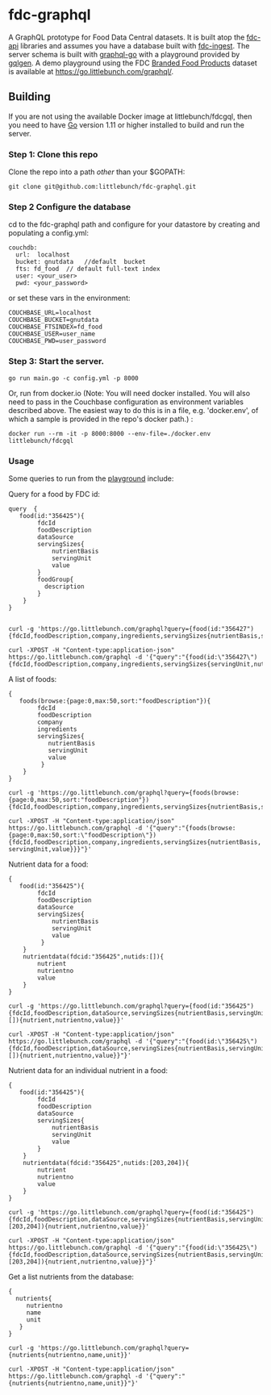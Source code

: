 # fdc-graphql
A GraphQL prototype for Food Data Central datasets. It is built atop the [fdc-api](https://github.com/littlebunch/fdc-api) libraries and assumes you have a database built with [fdc-ingest](https://github.com/littlebunch/fdc-ingest).  The server schema is built with [graphql-go](https://github.com/graphql-go/graphql) with a playground provided by [gqlgen](https://github.com/99designs/gqlgen/handler).  A demo playground using the FDC [Branded Food Products](https://fdc.nal.usda.gov/data-documentation.html) dataset is available at https://go.littlebunch.com/graphql/.
## Building    
If you are not using the available Docker image at littlebunch/fdcgql, then you need to have [Go](https://golang.org/dl/) version 1.11 or higher installed to build and run the server.     
### Step 1: Clone this repo
Clone the repo into a path *other* than your $GOPATH:
```
git clone git@github.com:littlebunch/fdc-graphql.git
```
### Step 2 Configure the database
cd to the fdc-graphql path and configure for your datastore by creating and populating a config.yml:


```
couchdb:   
  url:  localhost   
  bucket: gnutdata   //default  bucket    
  fts: fd_food  // default full-text index   
  user: <your_user>    
  pwd: <your_password>    

```
or set these vars in the environment:
```
COUCHBASE_URL=localhost   
COUCHBASE_BUCKET=gnutdata   
COUCHBASE_FTSINDEX=fd_food   
COUCHBASE_USER=user_name   
COUCHBASE_PWD=user_password   
```
### Step 3: Start the server.
```
go run main.go -c config.yml -p 8000
```
Or, run from docker.io (Note: You will need docker installed. You will also need to pass in the Couchbase configuration as environment variables described above. The easiest way to do this is in a file, e.g. 'docker.env', of which a sample is provided in the repo's docker path.) :
```
docker run --rm -it -p 8000:8000 --env-file=./docker.env littlebunch/fdcgql
```
    
### Usage
Some queries to run from the [playground](https://go.littlebunch.com/graphql/) include:

Query for a food by FDC id:
```
query  {
   food(id:"356425"){
        fdcId
        foodDescription
        dataSource
        servingSizes{
            nutrientBasis
            servingUnit
            value
        }
        foodGroup{
          description
        }
    } 
}
  
```
```
curl -g 'https://go.littlebunch.com/graphql?query={food(id:"356427"){fdcId,foodDescription,company,ingredients,servingSizes{nutrientBasis,servingUnit,value},foodGroup{description}}}'
```
```
curl -XPOST -H "Content-type:application-json" https://go.littlebunch.com/graphql -d '{"query":"{food(id:\"356427\"){fdcId,foodDescription,company,ingredients,servingSizes{servingUnit,nutrientBasis,value},foodGroup{description}}}"}'
```
A list of foods:
```
{
   foods(browse:{page:0,max:50,sort:"foodDescription"}){
        fdcId
        foodDescription
        company
        ingredients
        servingSizes{
           nutrientBasis
           servingUnit
           value
         }
    }
}
```
```
curl -g 'https://go.littlebunch.com/graphql?query={foods(browse:{page:0,max:50,sort:"foodDescription"}){fdcId,foodDescription,company,ingredients,servingSizes{nutrientBasis,servingUnit,value}}}' 
```
```
curl -XPOST -H "Content-type:application/json" https://go.littlebunch.com/graphql -d '{"query":"{foods(browse:{page:0,max:50,sort:\"foodDescription\"}){fdcId,foodDescription,company,ingredients,servingSizes{nutrientBasis, servingUnit,value}}}"}'
```
Nutrient data for a food:
```
{
   food(id:"356425"){
        fdcId
        foodDescription
        dataSource
        servingSizes{
            nutrientBasis
            servingUnit
            value
         }
    }
    nutrientdata(fdcid:"356425",nutids:[]){
        nutrient
        nutrientno
        value
    }
}
```
```
curl -g 'https://go.littlebunch.com/graphql?query={food(id:"356425"){fdcId,foodDescription,dataSource,servingSizes{nutrientBasis,servingUnit,value}}nutrientdata(fdcid:"356425",nutids:[]){nutrient,nutrientno,value}}'
```
```
curl -XPOST -H "Content-type:application/json" https://go.littlebunch.com/graphql -d '{"query":"{food(id:\"356425\"){fdcId,foodDescription,dataSource,servingSizes{nutrientBasis,servingUnit,value}}nutrientdata(fdcid:\"356425\",nutids:[]){nutrient,nutrientno,value}}"}'
```
Nutrient data for an individual nutrient in a food:
```
{
   food(id:"356425"){
        fdcId
        foodDescription
        dataSource
        servingSizes{
            nutrientBasis
            servingUnit
            value
        }
    } 
    nutrientdata(fdcid:"356425",nutids:[203,204]){
        nutrient
        nutrientno
        value
    }
}
```
```
curl -g 'https://go.littlebunch.com/graphql?query={food(id:"356425"){fdcId,foodDescription,dataSource,servingSizes{nutrientBasis,servingUnit,value}}nutrientdata(fdcid:"356425",nutids:[203,204]){nutrient,nutrientno,value}}'
```
```
curl -XPOST -H "Content-type:application/json" https://go.littlebunch.com/graphql -d '{"query":"{food(id:\"356425\"){fdcId,foodDescription,dataSource,servingSizes{nutrientBasis,servingUnit,value}}nutrientdata(fdcid:\"356425\",nutids:[203,204]){nutrient,nutrientno,value}}"}'
```
Get a list nutrients from the database:
```
{
  nutrients{
     nutrientno
     name
     unit
   }
}
```
```
curl -g 'https://go.littlebunch.com/graphql?query={nutrients{nutrientno,name,unit}}'
```
```
curl -XPOST -H "Content-type:application/json" https://go.littlebunch.com/graphql -d '{"query":"{nutrients{nutrientno,name,unit}}"}'
```

